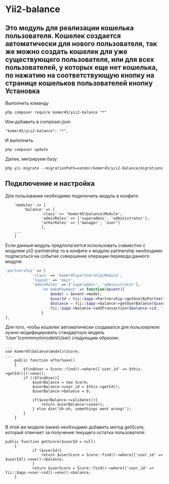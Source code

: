 Yii2-balance
==========
Это модуль для реализации кошелька пользователя. Кошелек создается автоматически для нового пользователя, так же можно создать кошелек для уже существующего пользователя, или для всех пользователей, у которых еще нет кошелька, по нажатию на соответствующую кнопку на странице кошельков пользователей кнопку
Установка
---------------------------------
Выполнить команду

```
php composer require komer45/yii2-balance "*"
```

Или добавить в composer.json

```
"komer45/yii2-balance": "*",
```

И выполнить

```
php composer update
```

Далее, мигрируем базу:

```
php yii migrate --migrationPath=vendor/komer45/yii2-balance/migrations
```

Подключение и настройка
---------------------------------
Для пользования необходимо подключить модуль в конфиге:

```'php'
	'modules' => [
		'balance' => [
				'class' => 'komer45\balance\Module',
				'adminRoles' => ['superadmin', 'administrator'],
				'otherRoles' => ['manager', 'user']
				],
	...
	]
```
Если данный модуль предполагается использовать совместно с модулем yii2-partnership то в конфиге к модулю partnership необходимо подписаться на событие совершения операции перевода данного модуля:
```php
'partnership' => [
            'class' => 'komer45\partnership\Module',
            'layout' => 'main',
			'adminRoles' => ['superadmin', 'administrator'],
				'on makePayment' => function($event){
					$model = $event->model;
					$userId = Yii::$app->Partnership->getUserByPartnerId($model->partner_id);
					$balance = Yii::$app->balance->getUserBalance($userId);
					Yii::$app->balance->addTransaction($balance->id, 'in', $model->sum, 'partnership rewads');
				}
],
```
Для того, чтобы кошелек автоматически создавался для пользователя нужно модифицировать стандартную модель 'User'(commmon\models\User) следующим образом:

```'php'
...
use komer45\balance\models\Score;
...
	public function afterSave()
	{
		$findUser = Score::find()->where(['user_id' => $this->getId()])->one();
		if (!$findUser){
			$userBalance = new Score;
			$userBalance->user_id = $this->getId();
			$userBalance->balance = 0;
			
			if($userBalance->validate()){
				return $userBalance->save();
			} else die('Uh-oh, somethings went wrong!');
		}
	}
```
В этой же модели (ниже) необходимо добавить метод getScore, который отвечает за получение текущего остатка пользователя:

```'php'
public function getScore($userId = null)
	{
			if ($userId){
				return $userScore = Score::find()->where(['user_id' => $userId])->one()->balance;
			}
			return $userScore = Score::find()->where(['user_id' => Yii::$app->user->id])->one()->balance;
	}
```